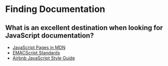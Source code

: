 # Finding Documentation

## What is an excellent destination when looking for JavaScript documentation?

- [JavaScript Pages in MDN](https://developer.mozilla.org/en-US/docs/Web/JavaScript)
- [EMACScript Standards](https://www.ecma-international.org/publications-and-standards/standards/ecma-262/)
- [Airbnb JavaScript Style Guide](https://github.com/airbnb/javascript)
